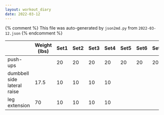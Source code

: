 ```yaml
---
layout: workout_diary
date: 2022-03-12
---
```


{% comment %}
    This file was auto-generated by `json2md.py` from `2022-03-12.json`
{% endcomment %}

|  | Weight (lbs) | Set1 | Set2 | Set3 | Set4 | Set5 | Set6 | Set7 | Set8 | Set9 | Set10 | Set11 | Set12 |
|--|--------------|------|------|------|------|------|------|------|------|------|-------|-------|-------|
| push-ups |  | 20 | 20 | 20 | 20 | 20 | 20 | 20 | 20 | 20 | 20 | 10 |  |
| dumbbell side lateral raise | 17.5 | 10 | 10 | 10 | 10 |  |  |  |  |  |  |  |  |
| leg extension | 70 | 10 | 10 | 10 | 10 |  |  |  |  |  |  |  |  |
